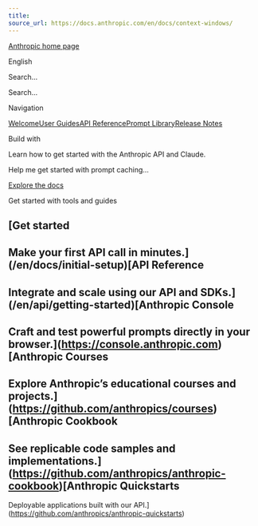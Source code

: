 ```yaml
---
title: 
source_url: https://docs.anthropic.com/en/docs/context-windows/
---
```


[Anthropic home page](/)

English

Search...

Search...

Navigation

[Welcome](/en/home)[User Guides](/en/docs/welcome)[API Reference](/en/api/getting-started)[Prompt Library](/en/prompt-library/library)[Release Notes](/en/release-notes/overview)

Build with

Learn how to get started with the Anthropic API and Claude.

Help me get started with prompt caching…

[Explore the docs](/en/docs/welcome)

Get started with tools and guides

[Get started
-----------

Make your first API call in minutes.](/en/docs/initial-setup)[API Reference
-------------

Integrate and scale using our API and SDKs.](/en/api/getting-started)[Anthropic Console
-----------------

Craft and test powerful prompts directly in your browser.](https://console.anthropic.com)[Anthropic Courses
-----------------

Explore Anthropic’s educational courses and projects.](https://github.com/anthropics/courses)[Anthropic Cookbook
------------------

See replicable code samples and implementations.](https://github.com/anthropics/anthropic-cookbook)[Anthropic Quickstarts
---------------------

Deployable applications built with our API.](https://github.com/anthropics/anthropic-quickstarts)